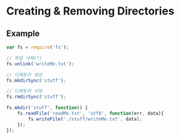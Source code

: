 # Creating & Removing Directories

## Example

```javascript
var fs = require('fs');

// 파일 삭제(?)
fs.unlink('writeMe.txt');

// 디렉토리 생성
fs.mkdirSync('stuff');

// 디렉토리 삭제
fs.rmdirSync('stuff');

fs.mkdir('stuff', function() {
    fs.readFile('readMe.txt', 'utf8', function(err, data){
        fs.writeFile('./stuff/writeMe.txt', data);
    });
});
```